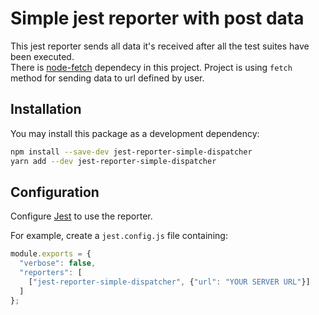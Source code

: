 # Simple jest reporter with post data

This jest reporter sends all data it's received after all the test suites have been executed.  
There is [node-fetch](https://www.npmjs.com/package/node-fetch) dependecy in this project. Project is using `fetch` method for sending data to url defined by user.

## Installation

You may install this package as a development dependency:

```bash
npm install --save-dev jest-reporter-simple-dispatcher
yarn add --dev jest-reporter-simple-dispatcher
```

## Configuration

Configure [Jest](https://facebook.github.io/jest/docs/en/configuration.html) to use the reporter.

For example, create a `jest.config.js` file containing:

```javascript
module.exports = {
  "verbose": false,
  "reporters": [
    ["jest-reporter-simple-dispatcher", {"url": "YOUR SERVER URL"}]
  ]
};
```
